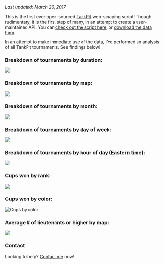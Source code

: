 *Last updated: March 20, 2017*

This is the first ever open-sourced [TankPit](https://www.tankpit.com/) web-scraping script! Though rudimentary, it is the first step of many, in an attempt to create a user-maintained API. You can [check out the script here](https://github.com/crosswalkcalvin/tourney-analysis/blob/master/scraper.py), or [download the data here]().

In an attempt to make immediate use of the data, I've performed an analysis of all TankPit tournaments. See findings below!

### Breakdown of tournaments by duration:

![](https://cloud.githubusercontent.com/assets/26494727/24176481/76e5d708-0e59-11e7-932c-202cb262fd60.png)

### Breakdown of tournaments by map:

![](https://cloud.githubusercontent.com/assets/26494727/24176499/8753c1f4-0e59-11e7-89c1-e674fc358275.png)

### Breakdown of tournaments by month:

![](https://cloud.githubusercontent.com/assets/26494727/24176500/8754680c-0e59-11e7-83b5-89ddea55c376.png)

### Breakdown of tournaments by day of week:

![](https://cloud.githubusercontent.com/assets/26494727/24176498/8752a936-0e59-11e7-91e0-538c6891f5d3.png)

### Breakdown of tournaments by hour of day (Eastern time):

![](https://cloud.githubusercontent.com/assets/26494727/24176496/87504d26-0e59-11e7-8aff-e3fcf2eebcba.png)

### Cups won by rank:

![](https://cloud.githubusercontent.com/assets/26494727/24176495/874fbe2e-0e59-11e7-9293-4e0851e29b4d.png)

### Cups won by color:

![Cups by color](https://cloud.githubusercontent.com/assets/26494727/24176343/a3225658-0e58-11e7-858c-0e0d190ce00e.png)

### Average # of lieutenants or higher by map:

![](https://cloud.githubusercontent.com/assets/26494727/24176497/8751220a-0e59-11e7-9112-ec3c293af03f.png)

### Contact

Looking to help? [Contact me](mailto:crosswalkcalvin@gmail.com) now!
